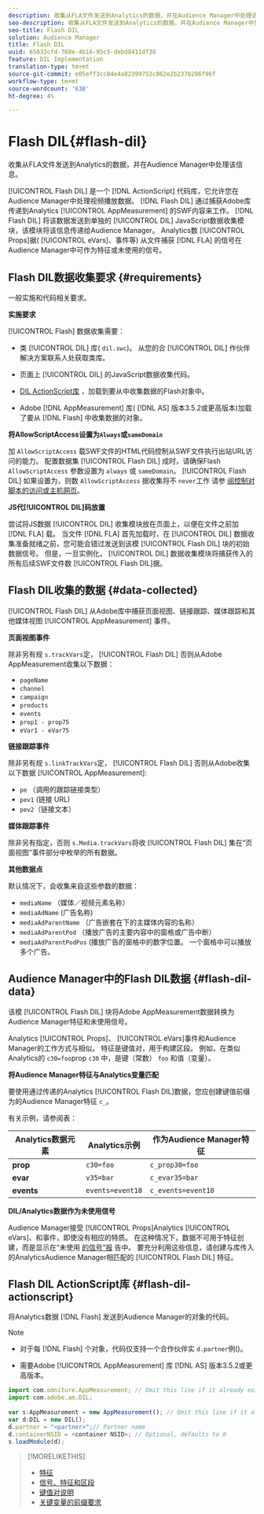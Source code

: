 ```yaml
---
description: 收集从FLA文件发送到Analytics的数据，并在Audience Manager中处理该信息。
seo-description: 收集从FLA文件发送到Analytics的数据，并在Audience Manager中处理该信息。
seo-title: Flash DIL
solution: Audience Manager
title: Flash DIL
uuid: 65833cfd-768e-4b16-95c5-debd8411df38
feature: DIL Implementation
translation-type: tm+mt
source-git-commit: e05eff3cc04e4a82399752c862e2b2370286f96f
workflow-type: tm+mt
source-wordcount: '638'
ht-degree: 4%

---
```



# Flash DIL{#flash-dil}

收集从FLA文件发送到Analytics的数据，并在Audience Manager中处理该信息。

<!-- 

c_flash_dil_toc.xml

 -->

[!UICONTROL Flash DIL] 是一个 [!DNL ActionScript] 代码库，它允许您在Audience Manager中处理视频播放数据。 [!DNL Flash DIL] 通过捕获Adobe库传递到Analytics [!UICONTROL AppMeasurement] 的SWF内容来工作。 [!DNL Flash DIL] 将该数据发送到单独的 [!UICONTROL DIL] JavaScript数据收集模块，该模块将该信息传递给Audience Manager。 Analytics数 [!UICONTROL Props]据( [!UICONTROL eVars]、事件等) 从文件捕获 [!DNL FLA] 的信号在Audience Manager中可作为特征或未使用的信号。

## Flash DIL数据收集要求 {#requirements}

一般实施和代码相关要求。

<!-- 

c_flash_dil_intro.xml

 -->

**实施要求**

[!UICONTROL Flash] 数据收集需要：

* 类 [!UICONTROL DIL] 库( `dil.swc`)。 从您的合 [!UICONTROL DIL] 作伙伴解决方案联系人处获取类库。

* 页面上 [!UICONTROL DIL] 的JavaScript数据收集代码。
* [DIL ActionScript库](../dil/dil-flash.md#flash-dil-actionscript) ，加载到要从中收集数据的Flash对象中。
* Adobe [!DNL AppMeasurement] 库( [!DNL AS] 版本3.5.2或更高版本)加载了要从 [!DNL Flash] 中收集数据的对象。

**将AllowScriptAccess设置为`Always`或`sameDomain`**

加 `AllowScriptAccess` 载SWF文件的HTML代码控制从SWF文件执行出站URL访问的能力。 配置数据集 [!UICONTROL Flash DIL] 成时，请确保Flash `AllowScriptAccess` 参数设置为 `always` 或 `sameDomain`。 [!UICONTROL Flash DIL] 如果设置为，则数 `AllowScriptAccess` 据收集将不 `never`工作 请参 [阅控制对脚本的访问或主机网页](https://helpx.adobe.com/flash/kb/control-access-scripts-host-web.html)。

**JS代[!UICONTROL DIL]码放置**

尝试将JS数据 [!UICONTROL DIL] 收集模块放在页面上，以便在文件之前加 [!DNL FLA] 载。 当文件 [!DNL FLA] 首先加载时，在 [!UICONTROL DIL] 数据收集准备就绪之前，您可能会错过发送到该模 [!UICONTROL Flash DIL] 块的初始数据信号。 但是，一旦实例化， [!UICONTROL DIL] 数据收集模块将捕获传入的所有后续SWF文件数 [!UICONTROL Flash DIL]据。

## Flash DIL收集的数据 {#data-collected}

[!UICONTROL Flash DIL] 从Adobe库中捕获页面视图、链接跟踪、媒体跟踪和其他媒体视图 [!UICONTROL AppMeasurement] 事件。

<!-- 

r_flash_dil_data_collected.xml

 -->

**页面视图事件**

除非另有规 `s.trackVars`定， [!UICONTROL Flash DIL] 否则从Adobe AppMeasurement收集以下数据：

* `pageName`
* `channel`
* `campaign`
* `products`
* `events`
* `prop1 - prop75`
* `eVar1 - eVar75`

**链接跟踪事件**

除非另有规 `s.linkTrackVars`定， [!UICONTROL Flash DIL] 否则从Adobe收集以下数据 [!UICONTROL AppMeasurement]:

* `pe` （调用的跟踪链接类型）
* `pev1` (链接 URL)
* `pev2`（链接文本）

**媒体跟踪事件**

除非另有指定，否则 `s.Media.trackVars`将收 [!UICONTROL Flash DIL] 集在“页面视图”事件部分中枚举的所有数据。

**其他数据点**

默认情况下，会收集来自这些参数的数据：

* `mediaName` （媒体／视频元素名称）
* `mediaAdName` (广告名称)
* `mediaAdParentName` （广告嵌套在下的主媒体内容的名称）
* `mediaAdParentPod` （播放广告的主要内容中的窗格或广告中断）
* `mediaAdParentPodPos` (播放广告的窗格中的数字位置。 一个窗格中可以播放多个广告。

## Audience Manager中的Flash DIL数据 {#flash-dil-data}

该模 [!UICONTROL Flash DIL] 块将Adobe AppMeasurement数据转换为Audience Manager特征和未使用信号。

<!-- 

c_flash_dil_in_aam.xml

 -->

Analytics [!UICONTROL Props]、 [!UICONTROL eVars]事件和Audience Manager的工作方式与相似。 特征是键值对，用于构建区段。 例如，在类似Analytics的 `c30=foo`prop `c30` 中，是键（常数） `foo` 和值（变量）。

**将Audience Manager特征与Analytics变量匹配**

要使用通过传递的Analytics [!UICONTROL Flash DIL]数据，您应创建键值前缀为的Audience Manager特征 `c_`。

有关示例，请参阅表：

| Analytics数据元素 | Analytics示例 | 作为Audience Manager特征 |
|---|---|---|
| **prop** | `c30=foo` | `c_prop30=foo` |
| **evar** | `v35=bar` | `c_evar35=bar` |
| **events** | `events=event10` | `c_events=event10` |

**DIL/Analytics数据作为未使用信号**

Audience Manager接受 [!UICONTROL Props]Analytics [!UICONTROL eVars]、和事件，即使没有相应的特质。 在这种情况下，数据不可用于特征创建，而是显示在“未使用 [的信号”报](../reporting/dynamic-reports/unused-signals.md) 告中。 要充分利用这些信息，请创建与库传入的AnalyticsAudience Manager相匹配的 [!UICONTROL Flash DIL] 特征。

## Flash DIL ActionScript库 {#flash-dil-actionscript}

将Analytics数据 [!DNL Flash] 发送到Audience Manager的对象的代码。

<!-- 

r_flash_dil_actionscript.xml

 -->

>[!NOTE]
>
>* 对于每 [!DNL Flash] 个对象，代码仅支持一个合作伙伴实 `d.partner`例()。
   >
   >
* 需要Adobe [!UICONTROL AppMeasurement] 库 [!DNL AS] 版本3.5.2或更高版本。


```js
import com.omniture.AppMeasurement; // Omit this line if it already exists in the code 
import com.adobe.am.DIL; 
  
var s:AppMeasurement = new AppMeasurement(); // Omit this line if it already exists in the code 
var d:DIL = new DIL(); 
d.partner = "<partner>";// Partner name 
d.containerNSID = <container NSID>; // Optional, defaults to 0 
s.loadModule(d);
```

>[!MORELIKETHIS]
>
>* [特征](../features/traits/trait-details-page.md)
>* [信号、特征和区段](../reference/signal-trait-segment.md)
>* [键值对说明](../reference/key-value-pairs-explained.md)
>* [关键变量的前缀要求](../features/traits/trait-variable-prefixes.md)

